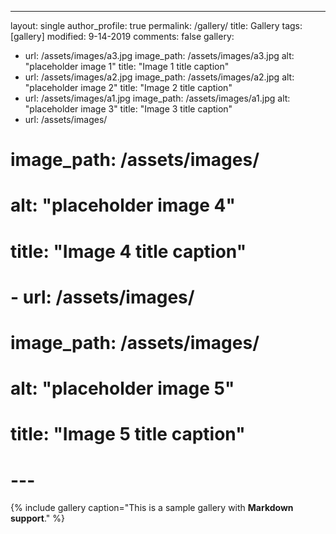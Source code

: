 ---
layout: single
author_profile: true
permalink: /gallery/
title: Gallery
tags: [gallery]
modified: 9-14-2019
comments: false
gallery:
  - url: /assets/images/a3.jpg
    image_path: /assets/images/a3.jpg
    alt: "placeholder image 1"
    title: "Image 1 title caption"
  - url: /assets/images/a2.jpg
    image_path: /assets/images/a2.jpg
    alt: "placeholder image 2"
    title: "Image 2 title caption"
  - url: /assets/images/a1.jpg
    image_path: /assets/images/a1.jpg
    alt: "placeholder image 3"
    title: "Image 3 title caption"  
  - url: /assets/images/
#     image_path: /assets/images/
#     alt: "placeholder image 4"
#     title: "Image 4 title caption"
#   - url: /assets/images/
#     image_path: /assets/images/
#     alt: "placeholder image 5"
#     title: "Image 5 title caption"    
# ---

{% include gallery caption="This is a sample gallery with **Markdown support**." %}

